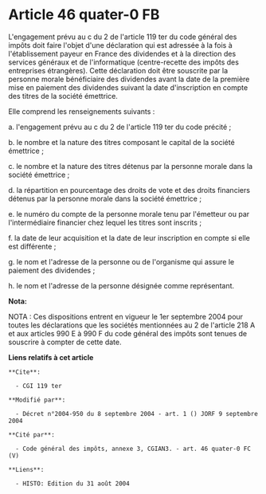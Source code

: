 # Article 46 quater-0 FB

L'engagement prévu au c du 2 de l'article 119 ter du code général des impôts doit faire l'objet d'une déclaration qui est
adressée à la fois à l'établissement payeur en France des dividendes et à la direction des services généraux et de
l'informatique (centre-recette des impôts des entreprises étrangères). Cette déclaration doit être souscrite par la personne
morale bénéficiaire des dividendes avant la date de la première mise en paiement des dividendes suivant la date d'inscription
en compte des titres de la société émettrice.

Elle comprend les renseignements suivants :

a. l'engagement prévu au c du 2 de l'article 119 ter du code précité ;

b. le nombre et la nature des titres composant le capital de la société émettrice ;

c. le nombre et la nature des titres détenus par la personne morale dans la société émettrice ;

d. la répartition en pourcentage des droits de vote et des droits financiers détenus par la personne morale dans la société
émettrice ;

e. le numéro du compte de la personne morale tenu par l'émetteur ou par l'intermédiaire financier chez lequel les titres sont
inscrits ;

f. la date de leur acquisition et la date de leur inscription en compte si elle est différente ;

g. le nom et l'adresse de la personne ou de l'organisme qui assure le paiement des dividendes ;

h. le nom et l'adresse de la personne désignée comme représentant.

**Nota:**

NOTA : Ces dispositions entrent en vigueur le 1er septembre 2004 pour toutes les déclarations que les sociétés mentionnées au
2 de l'article 218 A et aux articles 990 E à 990 F du code général des impôts sont tenues de souscrire à compter de cette
date.

**Liens relatifs à cet article**

	**Cite**:

	  - CGI 119 ter

	**Modifié par**:

	  - Décret n°2004-950 du 8 septembre 2004 - art. 1 () JORF 9 septembre 2004

	**Cité par**:

	  - Code général des impôts, annexe 3, CGIAN3. - art. 46 quater-0 FC (V)

	**Liens**:

	  - HISTO: Edition du 31 août 2004
